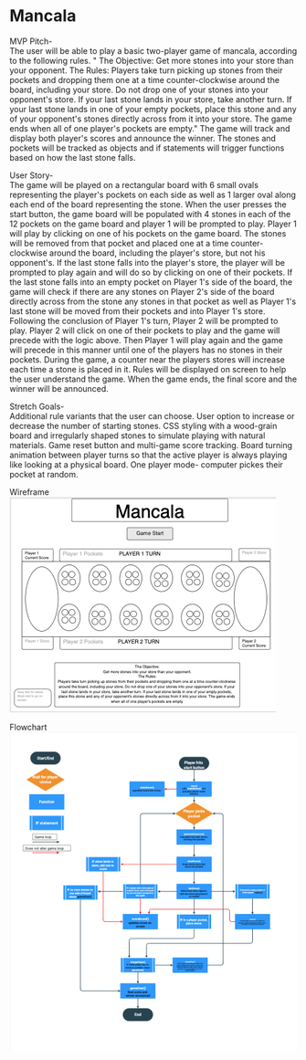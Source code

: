 # Mancala
MVP Pitch- <br>
The user will be able to play a basic two-player game of mancala, according to the following rules. 
" The Objective:
Get more stones into your store than your opponent.
The Rules:
Players take turn picking up stones from their pockets 
and dropping them one at a time counter-clockwise around the board, including your store. 
Do not drop one of your stones into your opponent's store.
If your last stone lands in your store, take another turn. 
If your last stone lands in one of your empty pockets, 
place this stone and any of your opponent's stones directly across from it into your store. 
The game ends when all of one player's pockets are empty."
The game will track and display both player's scores and announce the winner.
The stones and pockets will be tracked as objects and if statements will trigger functions based on how the last stone falls.


User Story- <br>
The game will be played on a rectangular board with 6 small ovals representing the player's pockets on each side as well as 1 larger oval along each end of the board representing the stone. 
When the user presses the start button, the game board will be populated with 4 stones in each of the 12 pockets on the game board and 
player 1 will be prompted to play. Player 1 will play by clicking on one of his pockets on the game board. 
The stones will be removed from that pocket and placed one at a time counter-clockwise around the board, including the player's store, but not his opponent's.
If the last stone falls into the player's store, the player will be prompted to play again and will do so by clicking on one of their pockets.
If the last stone falls into an empty pocket on Player 1's side of the board, the game will check if there are any stones on Player 2's side 
of the board directly across from the stone any stones in that pocket as well as Player 1's last stone will be moved from their pockets and into Player 1's store. 
Following the conclusion of Player 1's turn, Player 2 will be prompted to play. Player 2 will click on one of their pockets to play and the game will precede with the logic above.
Then Player 1 will play again and the game will precede in this manner until one of the players has no stones in their pockets.
During the game, a counter near the players stores will increase each time a stone is placed in it. Rules will be displayed on screen to help the user understand the game.
When the game ends, the final score and the winner will be announced.

Stretch Goals- <br>
Additional rule variants that the user can choose.
User option to increase or decrease the number of starting stones.
CSS styling with a wood-grain board and irregularly shaped stones to simulate playing with natural materials.
Game reset button and multi-game score tracking.
Board turning animation between player turns so that the active player is always playing like looking at a physical board.
One player mode- computer pickes their pocket at random.

Wireframe <br>
<img src="Screen Shot 2020-09-04 at 8.59.36 AM.png" alt='wireframe'>

Flowchart <br>
<img src="Screen Shot 2020-09-04 at 9.00.17 AM.png" alt="flowchart">
